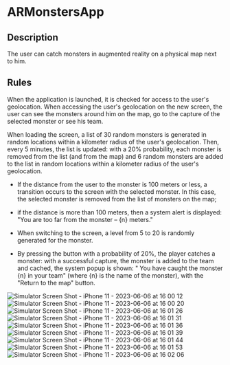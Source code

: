 # ARMonstersApp
 
 ## Description
 
 The user can catch monsters in augmented reality on a physical map next to him.


## Rules  

When the application is launched, it is checked for access to the user's geolocation. When accessing the user's geolocation on the new screen, the user can see the monsters around him on the map, go to the capture of the selected monster or see his team.


When loading the screen, a list of 30 random monsters is generated in random locations within a kilometer radius of the user's geolocation. Then, every 5 minutes, the list is updated: with a 20% probability, each monster is removed from the list (and from the map) and 6 random monsters are added to the list in random locations within a kilometer radius of the user's geolocation. 

- If the distance from the user to the monster is 100 meters or less, a transition occurs to the screen with the selected monster. In this case, the selected monster is removed from the list of monsters on the map;

- if the distance is more than 100 meters, then a system alert is displayed: "You are too far from the monster – {n} meters."

- When switching to the screen, a level from 5 to 20 is randomly generated for the monster.
 
- By pressing the button with a probability of 20%, the player catches a monster: with a successful capture, the monster is added to the team and cached, the system popup is shown: " You have caught the monster {n} in your team" (where {n} is the name of the monster), with the "Return to the map" button.



![Simulator Screen Shot - iPhone 11 - 2023-06-06 at 16 00 12](https://github.com/nataliiagrigoreva/ARMonstersApp/assets/123460015/65bb2700-701e-4986-932c-c353d98894a9)   ![Simulator Screen Shot - iPhone 11 - 2023-06-06 at 16 00 20](https://github.com/nataliiagrigoreva/ARMonstersApp/assets/123460015/aba402eb-f5b5-41d9-9897-4138b0b34157)
![Simulator Screen Shot - iPhone 11 - 2023-06-06 at 16 01 26](https://github.com/nataliiagrigoreva/ARMonstersApp/assets/123460015/b6d02521-8885-419b-9a35-81c6200fe8da)
![Simulator Screen Shot - iPhone 11 - 2023-06-06 at 16 01 31](https://github.com/nataliiagrigoreva/ARMonstersApp/assets/123460015/0e02f1b3-e356-4884-91a3-43156c720f20)
![Simulator Screen Shot - iPhone 11 - 2023-06-06 at 16 01 36](https://github.com/nataliiagrigoreva/ARMonstersApp/assets/123460015/f45da3de-22ed-49ff-a6b6-77602ae1d059)
![Simulator Screen Shot - iPhone 11 - 2023-06-06 at 16 01 39](https://github.com/nataliiagrigoreva/ARMonstersApp/assets/123460015/949ebfbd-450e-44d8-a284-5183fd195bbd)![Simulator Screen Shot - iPhone 11 - 2023-06-06 at 16 01 44](https://github.com/nataliiagrigoreva/ARMonstersApp/assets/123460015/cb465791-8ba4-489b-ae11-831ab6bb5021)
![Simulator Screen Shot - iPhone 11 - 2023-06-06 at 16 01 53](https://github.com/nataliiagrigoreva/ARMonstersApp/assets/123460015/4c42d483-c000-4eb9-8b64-fbe3b4d6d62a)
![Simulator Screen Shot - iPhone 11 - 2023-06-06 at 16 02 06](https://github.com/nataliiagrigoreva/ARMonstersApp/assets/123460015/efa3f5f0-97af-4803-9f86-0646c4c1fa32)

